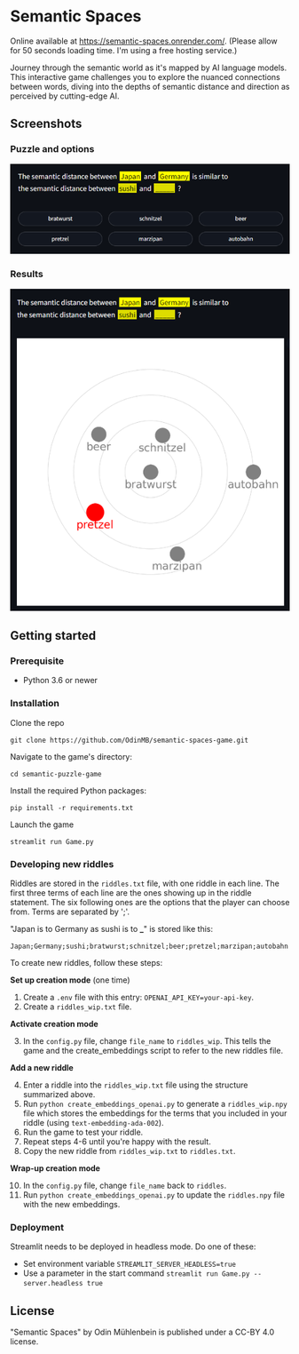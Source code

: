 # Semantic Spaces

Online available at https://semantic-spaces.onrender.com/.
(Please allow for 50 seconds loading time. I'm using a free hosting service.)

Journey through the semantic world as it's mapped by AI language models. This interactive game challenges you to explore the nuanced connections between words, diving into the depths of semantic distance and direction as perceived by cutting-edge AI.

## Screenshots

### Puzzle and options

![Puzzle and options](img/screen1.png)

### Results

![Results](img/screen2.png)

## Getting started

### Prerequisite

- Python 3.6 or newer

### Installation

Clone the repo

    git clone https://github.com/OdinMB/semantic-spaces-game.git

Navigate to the game's directory:

    cd semantic-puzzle-game

Install the required Python packages:

    pip install -r requirements.txt

Launch the game

    streamlit run Game.py

### Developing new riddles

Riddles are stored in the `riddles.txt` file, with one riddle in each line. The first three terms of each line are the ones showing up in the riddle statement. The six following ones are the options that the player can choose from. Terms are separated by ';'.

"Japan is to Germany as sushi is to **\_**" is stored like this:

    Japan;Germany;sushi;bratwurst;schnitzel;beer;pretzel;marzipan;autobahn

To create new riddles, follow these steps:

**Set up creation mode** (one time)

1. Create a `.env` file with this entry: `OPENAI_API_KEY=your-api-key`.
2. Create a `riddles_wip.txt` file.

**Activate creation mode**

3. In the `config.py` file, change `file_name` to `riddles_wip`. This tells the game and the create_embeddings script to refer to the new riddles file.

**Add a new riddle**

4. Enter a riddle into the `riddles_wip.txt` file using the structure summarized above.
5. Run `python create_embeddings_openai.py` to generate a `riddles_wip.npy` file which stores the embeddings for the terms that you included in your riddle (using `text-embedding-ada-002`).
6. Run the game to test your riddle.
7. Repeat steps 4-6 until you're happy with the result.
8. Copy the new riddle from `riddles_wip.txt` to `riddles.txt`.

**Wrap-up creation mode**

10. In the `config.py` file, change `file_name` back to `riddles`.
11. Run `python create_embeddings_openai.py` to update the `riddles.npy` file with the new embeddings.

### Deployment

Streamlit needs to be deployed in headless mode. Do one of these:

- Set environment variable `STREAMLIT_SERVER_HEADLESS=true`
- Use a parameter in the start command `streamlit run Game.py --server.headless true`

## License

"Semantic Spaces" by Odin Mühlenbein is published under a CC-BY 4.0 license.
